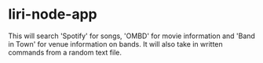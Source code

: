 # liri-node-app
This will search 'Spotify' for songs, 'OMBD' for movie information and 'Band in Town' for venue information on bands. It will also take in written commands from a random text file.
